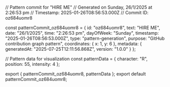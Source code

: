 // Pattern commit for "HIRE ME"
// Generated on Sunday, 26/1/2025 at 2:26:53 pm
// Timestamp: 2025-01-26T08:56:53.000Z
// Commit ID: oz684uomr8

const patternCommit_oz684uomr8 = {
  id: "oz684uomr8",
  text: "HIRE ME",
  date: "26/1/2025",
  time: "2:26:53 pm",
  dayOfWeek: "Sunday",
  timestamp: "2025-01-26T08:56:53.000Z",
  type: "pattern-generation",
  purpose: "GitHub contribution graph pattern",
  coordinates: {
    x: 1,
    y: 6
  },
  metadata: {
    generatedAt: "2025-07-25T12:11:56.868Z",
    version: "1.0.0"
  }
};

// Pattern data for visualization
const patternData = {
  character: "R",
  position: 55,
  intensity: 4
};

export { patternCommit_oz684uomr8, patternData };
export default patternCommit_oz684uomr8;
